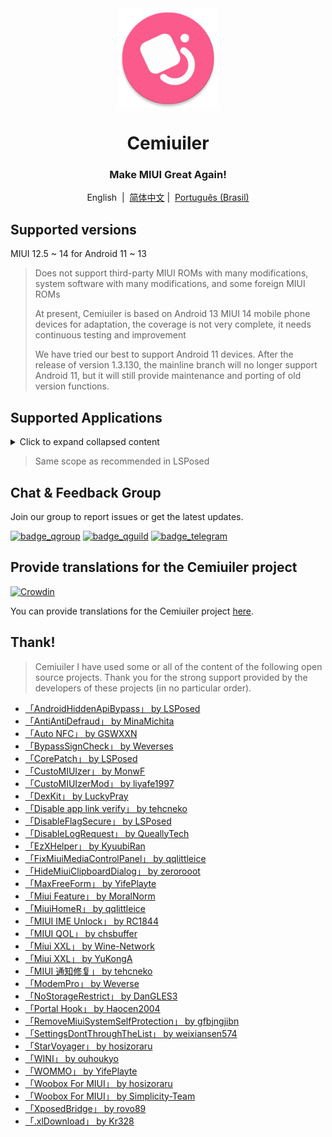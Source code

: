 <div align="center">

<img width="" src="/imgs/icon.png" width=160 height=160 align="center">

# Cemiuiler
### Make MIUI Great Again!

English&nbsp;&nbsp;|&nbsp;&nbsp;[简体中文](/README.md) |&nbsp;&nbsp;[Português (Brasil)](/README_pt-BR.md)

</div>

## Supported versions
MIUI 12.5 ~ 14 for Android 11 ~ 13

> Does not support third-party MIUI ROMs with many modifications, system software with many modifications, and some foreign MIUI ROMs
>
> At present, Cemiuiler is based on Android 13 MIUI 14 mobile phone devices for adaptation, the coverage is not very complete, it needs continuous testing and improvement
>
> We have tried our best to support Android 11 devices. After the release of version 1.3.130, the mainline branch will no longer support Android 11, but it will still provide maintenance and porting of old version functions.

## Supported Applications

<details>
    <summary>Click to expand collapsed content</summary>

| App Name | Package Name |
| :---- | :---- |
| System Framework | system |
| System UI | com.android.systemui |
| System Launcher | com.miui.home |
| Updater | com.android.updater |
| Joyose | com.xiaomi.joyose |
| Settings | com.xiaomi.misettings |
| Security | com.miui.securitycenter |
| Notes | com.miui.notes |
| Mi Wallpaper | com.miui.miwallpaper |
| Taplus | com.miui.contentextension |
| Bullet screen notification | com.xiaomi.barrage |
| Baidu IME for MIUI | com.baidu.input_mi |
| Phone | com.android.incallui |
| Phone Services | com.android.phone |
| Battery and performance | com.miui.powerkeeper |
| Messaging | com.android.mms |
| Screenshot | com.miui.screenshot |
| Cleaner | com.miui.cleanmaster |
| Browser | com.android.browser |
| Rueban (MTB) | com.xiaomi.mtb |
| Screen Recorder | com.miui.screenrecorder |
| Permissions | com.lbe.security.miui |
| Settings | com.android.settings
| Input Settings | com.miui.miinput |
| Sogou Keyboard for MIUI | com.sohu.inputmethod.sogou.xiaomi |
| Weather | com.miui.weather2 |
| Cast | com.milink.service |
| External Storage | com.android.externalstorage |
| Always-on display | com.miui.aod |
| File Manager | com.android.fileexplorer |
| System Service Plugin | com.miui.securityadd |
| Downloads | com.android.providers.downloads.ui |
| Downloads | com.android.providers.downloads |
| Gallery | com.miui.gallery |
| Mi Canvas | com.miui.creation |
| Mi Share | com.miui.mishare.connectivity |
| Gallery Editor | com.miui.mediaeditor |
| Xiaomi Cloud | com.miui.cloudservice |
| Smart Cards | com.miui.tsmclient |
| iFlytek IME for MIUI | com.iflytek.inputmethod.miui |
| Package Installer | com.miui.packageinstaller |
| GetApps | com.xiaomi.market |
| App Vault | com.miui.personalassistant |
| Themes | com.android.thememanager |
| com.miui.rom | com.miui.rom |
| MIUI Security Components | com.miui.guardprovider |
| Clock | com.android.deskclock |
| Camera | com.android.camera |
| Mi AI Translate | com.xiaomi.aiasst.vision |
| Mi AI Suggestions | com.xiaomi.aireco |
| Scanner | com.xiaomi.scanner |
| Mi AI | com.miui.voiceassist |
| Music | com.miui.player |
| MIUI+ Beta | com.xiaomi.mirror |

</details>

> Same scope as recommended in LSPosed

## Chat & Feedback Group

Join our group to report issues or get the latest updates.

[![badge_qgroup]][qgroup_url]
[![badge_qguild]][qguild_url]
[![badge_telegram]][telegram_url]

## Provide translations for the Cemiuiler project

[![Crowdin](https://badges.crowdin.net/cemiuiler/localized.svg)](https://crowdin.com/project/cemiuiler)

You can provide translations for the Cemiuiler project [here](https://crwd.in/cemiuiler).

## Thank!

> Cemiuiler I have used some or all of the content of the following open source projects. Thank you for the strong support provided by the developers of these projects (in no particular order).

- [「AndroidHiddenApiBypass」 by LSPosed](https://github.com/LSPosed/AndroidHiddenApiBypass)
- [「AntiAntiDefraud」 by MinaMichita](https://github.com/MinaMichita/AntiAntiDefraud)
- [「Auto NFC」 by GSWXXN](https://github.com/GSWXXN/AutoNFC)
- [「BypassSignCheck」 by Weverses](https://github.com/Weverses/BypassSignCheck)
- [「CorePatch」 by LSPosed](https://github.com/LSPosed/CorePatch)
- [「CustoMIUIzer」 by MonwF](https://github.com/MonwF/customiuizer)
- [「CustoMIUIzerMod」 by liyafe1997](https://github.com/liyafe1997/CustoMIUIzerMod)
- [「DexKit」 by LuckyPray](https://github.com/LuckyPray/DexKit)
- [「Disable app link verify」 by tehcneko](https://github.com/Xposed-Modules-Repo/io.github.tehcneko.applinkverify)
- [「DisableFlagSecure」 by LSPosed](https://github.com/LSPosed/DisableFlagSecure)
- [「DisableLogRequest」 by QueallyTech](https://github.com/QueallyTech/DisableLogRequest)
- [「EzXHelper」 by KyuubiRan](https://github.com/KyuubiRan/EzXHelper)
- [「FixMiuiMediaControlPanel」 by qqlittleice](https://github.com/qqlittleice/FixMiuiMediaControlPanel)
- [「HideMiuiClipboardDialog」 by zerorooot](https://github.com/zerorooot/HideMiuiClipboardDialog)
- [「MaxFreeForm」 by YifePlayte](https://github.com/YifePlayte/MaxFreeForm)
- [「Miui Feature」 by MoralNorm](https://github.com/moralnorm/miui_feature)
- [「MiuiHomeR」 by qqlittleice](https://github.com/qqlittleice/MiuiHome_R)
- [「MIUI IME Unlock」 by RC1844](https://github.com/RC1844/MIUI_IME_Unlock)
- [「MIUI QOL」 by chsbuffer](https://github.com/chsbuffer/MIUIQOL)
- [「Miui XXL」 by Wine-Network](https://github.com/Wine-Network/Miui_XXL)
- [「Miui XXL」 by YuKongA](https://github.com/YuKongA/Miui_XXL)
- [「MIUI 通知修复」 by tehcneko](https://github.com/Xposed-Modules-Repo/io.github.tehcneko.miuinotificationfix)
- [「ModemPro」 by Weverse](https://github.com/Weverses/ModemPro)
- [「NoStorageRestrict」 by DanGLES3](https://github.com/Xposed-Modules-Repo/com.github.dan.nostoragerestrict)
- [「Portal Hook」 by Haocen2004](https://github.com/Haocen2004/PortalHook)
- [「RemoveMiuiSystemSelfProtection」 by gfbjngjibn](https://github.com/gfbjngjibn/RemoveMiuiSystemSelfProtection)
- [「SettingsDontThroughTheList」 by weixiansen574](https://github.com/weixiansen574/settingsdontthroughthelist)
- [「StarVoyager」 by hosizoraru](https://github.com/hosizoraru/StarVoyager)
- [「WINI」 by ouhoukyo](https://github.com/ouhoukyo/WINI)
- [「WOMMO」 by YifePlayte](https://github.com/YifePlayte/WOMMO)
- [「Woobox For MIUI」 by hosizoraru](https://github.com/hosizoraru/WooBoxForMIUI)
- [「Woobox For MIUI」 by Simplicity-Team](https://github.com/Simplicity-Team/WooBoxForMIUI)
- [「XposedBridge」 by rovo89](https://github.com/rovo89/XposedBridge)
- [「.xlDownload」 by Kr328](https://github.com/Kr328/.xlDownload)


[qgroup_url]: https://jq.qq.com/?_wv=1027&k=TedCJq8V
[badge_qgroup]: https://img.shields.io/badge/QQ-group-4DB8FF?style=for-the-badge&logo=tencentqq
[qguild_url]: https://pd.qq.com/s/35ooe0ssj
[badge_qguild]: https://img.shields.io/badge/QQ-Channel-4991D3?style=for-the-badge&logo=tencentqq
[telegram_url]: https://t.me/cemiuiler
[badge_telegram]: https://img.shields.io/badge/dynamic/json?style=for-the-badge&color=2CA5E0&label=Telegram&logo=telegram&query=%24.data.totalSubs&url=https%3A%2F%2Fapi.spencerwoo.com%2Fsubstats%2F%3Fsource%3Dtelegram%26queryKey%3Dcemiuiler

